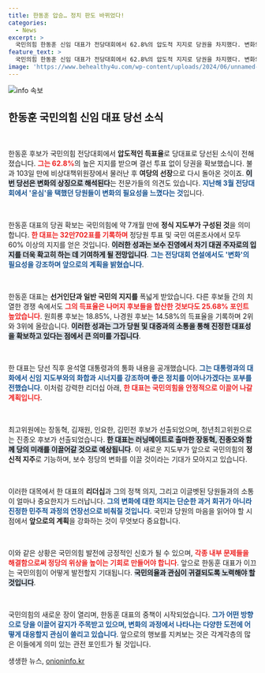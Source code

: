 ```yaml
---
title: 한동훈 압승… 정치 판도 바뀌었다!
categories:
  - News
excerpt: >
  국민의힘 한동훈 신임 대표가 전당대회에서 62.8%의 압도적 지지로 당권을 차지했다. 변화의 필요성을 강조하며 윤 대통령과 화합을 다짐한 한 대표, 그의 정치적 전망은 밝다.
feature_text: >
  국민의힘 한동훈 신임 대표가 전당대회에서 62.8%의 압도적 지지로 당권을 차지했다. 변화의 필요성을 강조하며 윤 대통령과 화합을 다짐한 한 대표, 그의 정치적 전망은 밝다.
image: 'https://www.behealthy4u.com/wp-content/uploads/2024/06/unnamed-file.png'
---
```


<p><img src="https://www.behealthy4u.com/wp-content/uploads/2024/06/unnamed-file.png" alt="info 속보" /></p>

<h2 data-ke-size="size26">한동훈 국민의힘 신임 대표 당선 소식</h2>

<p data-ke-size="size16">&nbsp;</p>

<p>한동훈 후보가 국민의힘 전당대회에서 <strong>압도적인 득표율</strong>로 당대표로 당선된 소식이 전해졌습니다. <b><span style="color: #ee2323;">그는 62.8%</span></b>의 높은 지지를 받으며 결선 투표 없이 당권을 확보했습니다. 불과 103일 만에 비상대책위원장에서 물러난 후 <strong>여당의 선장</strong>으로 다시 돌아온 것이죠. <b><span style="background-color: #21538527;">이번 당선은 변화의 상징으로 해석된다</span></b>는 전문가들의 의견도 있습니다. <b><span style="color: #1a5490;">지난해 3월 전당대회에서 '윤심'을 택했던 당원들이 변화의 필요성을 느꼈다는 것</span></b>입니다.</p>

<p data-ke-size="size16">&nbsp;</p>

<p>한동훈 대표의 당권 확보는 국민의힘에 약 7개월 만에 <strong>정식 지도부가 구성된 것</strong>을 의미합니다. <b><span style="color: #ee2323;">한 대표는 32만702표를 기록하며</span></b> 정당원 투표 및 국민 여론조사에서 모두 60% 이상의 지지를 얻은 것입니다. <b><span style="background-color: #21538527;">이러한 성과는 보수 진영에서 차기 대권 주자로의 입지를 더욱 확고히 하는 데 기여하게 될 전망입니다</span></b>. <b><span style="color: #1a5490;">그는 전당대회 연설에서도 '변화'의 필요성을 강조하며 앞으로의 계획을 밝혔습니다</span></b>.</p>

<p data-ke-size="size16">&nbsp;</p>

<p>한동훈 대표는 <strong>선거인단과 일반 국민의 지지를</strong> 폭넓게 받았습니다. 다른 후보들 간의 치열한 경쟁 속에서도 <b><span style="color: #ee2323;">그의 득표율은 나머지 후보들을 합산한 것보다도 25.68% 포인트 높았습니다</span></b>. 원희룡 후보는 18.85%, 나경원 후보는 14.58%의 득표율을 기록하며 2위와 3위에 올랐습니다. <b><span style="background-color: #21538527;">이러한 성과는 그가 당원 및 대중과의 소통을 통해 진정한 대표성을 확보하고 있다는 점에서 큰 의미를 가집니다</span></b>.</p>

<p data-ke-size="size16">&nbsp;</p>

<p>한 대표는 당선 직후 윤석열 대통령과의 통화 내용을 공개했습니다. <b><span style="color: #1a5490;">그는 대통령과의 대화에서 신임 지도부와의 화합과 시너지를 강조하며 좋은 정치를 이어나가겠다는 포부를 전했습니다</span></b>. 이처럼 강력한 리더십 아래, <b><span style="color: #ee2323;">한 대표는 국민의힘을 안정적으로 이끌어 나갈 계획입니다</span></b>.</p>

<p data-ke-size="size16">&nbsp;</p>

<p>최고위원에는 장동혁, 김재원, 인요한, 김민전 후보가 선출되었으며, 청년최고위원으로는 진종오 후보가 선출되었습니다. <b><span style="background-color: #21538527;">한 대표는 러닝메이트로 출마한 장동혁, 진종오와 함께 당의 미래를 이끌어갈 것으로 예상됩니다</span></b>. 이 새로운 지도부가 앞으로 국민의힘의 <strong>정신적 지주</strong>로 기능하며, 보수 정당의 변화를 이끌 것이라는 기대가 모아지고 있습니다.</p>

<p data-ke-size="size16">&nbsp;</p>

<p>이러한 대목에서 한 대표의 <strong>리더십</strong>과 그의 정책 의지, 그리고 이글벳된 당원들과의 소통이 얼마나 중요한지가 드러납니다. <b><span style="color: #1a5490;">그의 변화에 대한 의지는 단순한 과거 회귀가 아니라 진정한 민주적 과정의 연장선으로 비춰질 것입니다</span></b>. 국민과 당원의 마음을 읽어야 할 시점에서 <strong>앞으로의 계획</strong>을 강화하는 것이 무엇보다 중요합니다.</p>

<p data-ke-size="size16">&nbsp;</p>

<p>이와 같은 상황은 국민의힘 발전에 긍정적인 신호가 될 수 있으며, <b><span style="color: #ee2323;">각종 내부 문제들을 해결함으로써 정당의 위상을 높이는 기회로 만들어야 합니다</span></b>. 앞으로 한동훈 대표가 이끄는 국민의힘이 어떻게 발전할지 기대됩니다. <b><span style="background-color: #21538527;">국민의율과 관심이 귀결되도록 노력해야 할 것입니다</span></b>.</p>

<p data-ke-size="size16">&nbsp;</p>

<p>국민의힘의 새로운 장이 열리며, 한동훈 대표의 중책이 시작되었습니다. <b><span style="color: #1a5490;">그가 어떤 방향으로 당을 이끌어 갈지가 주목받고 있으며, 변화의 과정에서 나타나는 다양한 도전에 어떻게 대응할지 관심이 쏠리고 있습니다</span></b>. 앞으로의 행보를 지켜보는 것은 각계각층의 많은 이들에게 의미 있는 관전 포인트가 될 것입니다.</p>
생생한 뉴스, <a href="https://onioninfo.kr" rel="dofollow">onioninfo.kr</a>



